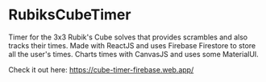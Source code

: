 # RubiksCubeTimer
Timer for the 3x3 Rubik's Cube solves that provides scrambles and also tracks their times. Made with ReactJS and uses Firebase Firestore to store all the user's times.  Charts times with CanvasJS and uses some MaterialUI.

Check it out here:
https://cube-timer-firebase.web.app/
